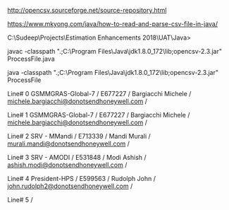 
http://opencsv.sourceforge.net/source-repository.html

https://www.mkyong.com/java/how-to-read-and-parse-csv-file-in-java/


C:\Sudeep\Projects\Estimation Enhancements 2018\UAT\Java>

javac -classpath ".;C:\Program Files\Java\jdk1.8.0_172\lib;opencsv-2.3.jar" ProcessFile.java

java -classpath ".;C:\Program Files\Java\jdk1.8.0_172\lib;opencsv-2.3.jar" ProcessFile



Line# 0
GSMMGRAS-Global-7 / E677227 / Bargiacchi Michele / michele.bargiacchi@donotsendhoneywell.com /

Line# 1
GSMMGRAS-Global-7 / E677227 / Bargiacchi Michele / michele.bargiacchi@donotsendhoneywell.com /

Line# 2
SRV - MMandi / E713339 / Mandi Murali / murali.mandi@donotsendhoneywell.com /

Line# 3
SRV - AMODI / E531848 / Modi Ashish / ashish.modi@donotsendhoneywell.com /

Line# 4
President-HPS / E599563 / Rudolph John / john.rudolph2@donotsendhoneywell.com /

Line# 5
 /
 

